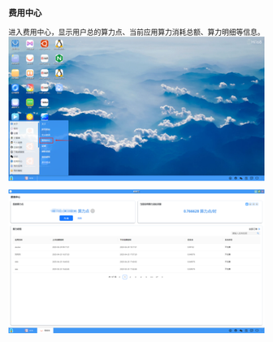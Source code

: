 ### 费用中心
进入费用中心，显示用户总的算力点、当前应用算力消耗总额、算力明细等信息。
![alt text](../help_picture/14_desktopcentor03.png)

![alt text](../help_picture/14_desktopcentor04.png)
